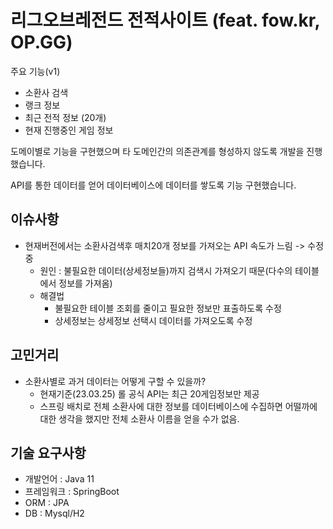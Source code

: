
# 리그오브레전드 전적사이트 (feat. fow.kr, OP.GG)



주요 기능(v1)
- 소환사 검색
- 랭크 정보
- 최근 전적 정보 (20개)
- 현재 진행중인 게임 정보


도메이별로 기능을 구현했으며 타 도메인간의 의존관계를 형성하지 않도록 개발을 진행했습니다.

API를 통한 데이터를 얻어 데이터베이스에 데이터를 쌓도록 기능 구현했습니다.

## 이슈사항
- 현재버전에서는 소환사검색후 매치20개 정보를 가져오는 API 속도가 느림 -> 수정중
  - 원인 : 불필요한 데이터(상세정보들)까지 검색시 가져오기 때문(다수의 테이블에서 정보를 가져옴)
  - 해결법
    - 불필요한 테이블 조회를 줄이고 필요한 정보만 표출하도록 수정
    - 상세정보는 상세정보 선택시 데이터를 가져오도록 수정
## 고민거리
- 소환사별로 과거 데이터는 어떻게 구할 수 있을까? 
  - 현재기준(23.03.25) 롤 공식 API는 최근 20게임정보만 제공
  - 스프링 배치로 전체 소환사에 대한 정보를 데이터베이스에 수집하면 어떨까에 대한 생각을 했지만 전체 소환사 이름을 얻을 수가 없음.

기술 요구사항
- 
- 개발언어 : Java 11
- 프레임워크 : SpringBoot
- ORM : JPA
- DB : Mysql/H2
